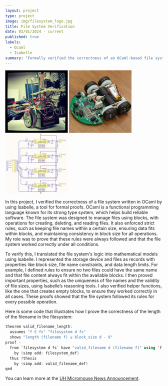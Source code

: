 ```yaml
---
layout: project
type: project
image: img/filesystem_logo.jpg
title: File System Verification
date: 03/01/2024 - current
published: true
labels:
  - Ocaml
  - Isabelle
summary: "Formally verified the correctness of an OCaml-based file system, including file operations, data integrity, and block-level management, by modeling and proving system invariants and properties using Isabelle."
---
```


<div class="text-center p-4">
  <img width="200px" src="../img/micromouse/micromouse-robot.png" class="img-thumbnail" >
  <img width="200px" src="../img/micromouse/micromouse-robot-2.jpg" class="img-thumbnail" >
  <img width="200px" src="../img/micromouse/micromouse-circuit.png" class="img-thumbnail" >
</div>

In this project, I verified the correctness of a file system written in OCaml by using Isabelle, a tool for formal proofs. OCaml is a functional programming language known for its strong type system, which helps build reliable software. The file system was designed to manage files using blocks, with operations for creating, deleting, and reading files. It also enforced strict rules, such as keeping file names within a certain size, ensuring data fits within blocks, and maintaining consistency in block size for all operations. My role was to prove that these rules were always followed and that the file system worked correctly under all conditions.

To verify this, I translated the file system's logic into mathematical models using Isabelle. I represented the storage device and files as records with properties like block size, file name constraints, and data length limits. For example, I defined rules to ensure no two files could have the same name and that file content always fit within the available blocks. I then proved important properties, such as the uniqueness of file names and the validity of file sizes, using Isabelle’s reasoning tools. I also verified helper functions, like the one that creates empty blocks, to ensure they worked correctly in all cases. These proofs showed that the file system followed its rules for every possible operation.

Here is some code that illustrates how I prove the correctness of the length of the filename in the filesystem:

```cpp
theorem valid_filename_length:
  assumes "f ∈ fs" "filesystem d fs"
  shows "length (filename f) ≤ block_size d - 9"
proof -
  from `filesystem d fs` have "valid_filename d (filename f)" using `f ∈ fs`
    by (simp add: filesystem_def)
  thus ?thesis
    by (simp add: valid_filename_def)
qed
```

You can learn more at the [UH Micromouse News Announcement](https://manoa.hawaii.edu/news/article.php?aId=2857).
